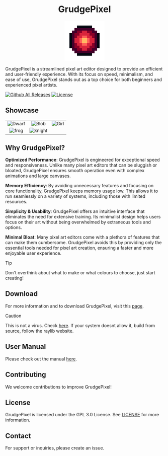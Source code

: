 <div align="center">
   
# GrudgePixel
   
<img src="Logo.png" alt="Logo" width="128" height="128">  
</div>

GrudgePixel is a streamlined pixel art editor designed to provide an efficient and user-friendly experience. With its focus on speed, minimalism, and ease of use, GrudgePixel stands out as a top choice for both beginners and experienced pixel artists.


[![Github All Releases](https://img.shields.io/github/downloads/datavorous/GrudgePixel/total.svg)]() 
<a href="https://github.com/datavorous/GrudgePixel/blob/master/LICENSE"><img src="https://img.shields.io/github/license/datavorous/GrudgePixel" alt="License"></a>



## Showcase

<table style="width:100%; text-align:center;">
  <tr>
    <td><img src="https://raw.githubusercontent.com/datavorous/GrudgePixel/main/demo/cute_.PNG" alt="Dwarf"></td>
    <td><img src="https://raw.githubusercontent.com/datavorous/GrudgePixel/main/demo/blob.PNG" alt="Blob"></td>
    <td><img src="https://raw.githubusercontent.com/datavorous/GrudgePixel/main/demo/girl.PNG" alt="Girl"></td>
  </tr>
  <tr>
    <td><img src="https://raw.githubusercontent.com/datavorous/GrudgePixel/main/demo/frog.PNG" alt="frog"></td>
    <td><img src="https://raw.githubusercontent.com/datavorous/GrudgePixel/main/demo/knight.PNG" alt="knight"></td>
    <td></td>
  </tr>
</table>


## Why GrudgePixel?

**Optimized Performance**: GrudgePixel is engineered for exceptional speed and responsiveness. Unlike many pixel art editors that can be sluggish or bloated, GrudgePixel ensures smooth operation even with complex animations and large canvases.

**Memory Efficiency**: By avoiding unnecessary features and focusing on core functionality, GrudgePixel keeps memory usage low. This allows it to run seamlessly on a variety of systems, including those with limited resources.

**Simplicity & Usability**: GrudgePixel offers an intuitive interface that eliminates the need for extensive training. Its minimalist design helps users focus on their art without being overwhelmed by extraneous tools and options.

**Minimal Bloat**: Many pixel art editors come with a plethora of features that can make them cumbersome. GrudgePixel avoids this by providing only the essential tools needed for pixel art creation, ensuring a faster and more enjoyable user experience.

> [!TIP]
> Don't overthink about what to make or what colours to choose, just start creating!

## Download

For more information and to download GrudgePixel, visit this [page](https://datavorous.github.io/GrudgePixel/).


> [!CAUTION]
> This is not a virus. Check [here](https://www.virustotal.com/gui/file/f9045baa01ebd5227785c104dea1051a42ce1cc2da9b7576ba72b696aaac147b). If your system doesnt allow it, build from source, follow the raylib website.

## User Manual
Please check out the manual [here](https://datavorous.github.io/GrudgePixel/#manual).

## Contributing

We welcome contributions to improve GrudgePixel!

## License

GrudgePixel is licensed under the GPL 3.0 License. See [LICENSE](LICENSE) for more information.

## Contact

For support or inquiries, please create an issue.
